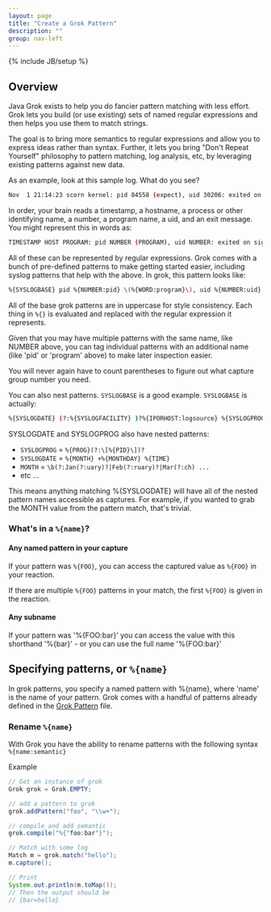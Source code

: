```yaml
---
layout: page
title: "Create a Grok Pattern"
description: ""
group: nav-left
---
```

{% include JB/setup %}

## Overview
Java Grok exists to help you do fancier pattern matching with less effort. Grok lets you build (or use existing) sets of named regular expressions and then helps you use them to match strings.

The goal is to bring more semantics to regular expressions and allow you to express ideas rather than syntax. Further, it lets you bring "Don't Repeat Yourself" philosophy to pattern matching, log analysis, etc, by leveraging existing patterns against new data.

As an example, look at this sample log. What do you see?

```bash
Nov  1 21:14:23 scorn kernel: pid 84558 (expect), uid 30206: exited on signal 3
```

In order, your brain reads a timestamp, a hostname, a process or other identifying name, a number, a program name, a uid, and an exit message. You might represent this in words as:

```bash
TIMESTAMP HOST PROGRAM: pid NUMBER (PROGRAM), uid NUMBER: exited on signal NUMBER
```

All of these can be represented by regular expressions. Grok comes with a bunch of pre-defined patterns to make getting started easier, including syslog patterns that help with the above. In grok, this pattern looks like:

```bash
%{SYSLOGBASE} pid %{NUMBER:pid} \(%{WORD:program}\), uid %{NUMBER:uid}: exited on signal %{NUMBER:signal}
```

All of the base grok patterns are in uppercase for style consistency. Each thing in `%{}` is evaluated and replaced with the regular expression it represents.

Given that you may have multiple patterns with the same name, like NUMBER above, you can tag individual patterns with an additional name (like 'pid' or 'program' above) to make later inspection easier.

You will never again have to count parentheses to figure out what capture group number you need.

You can also nest patterns. `SYSLOGBASE` is a good example. `SYSLOGBASE` is actually:

```bash
%{SYSLOGDATE} (?:%{SYSLOGFACILITY} )?%{IPORHOST:logsource} %{SYSLOGPROG}
```

SYSLOGDATE and SYSLOGPROG also have nested patterns:

 * `SYSLOGPROG` = `%{PROG}(?:\[%{PID}\])?`
 * `SYSLOGDATE` = `%{MONTH} +%{MONTHDAY} %{TIME}`
 * `MONTH` = `\b(?:Jan(?:uary)?|Feb(?:ruary)?|Mar(?:ch) ...`
 * etc ...

This means anything matching %{SYSLOGDATE} will have all of the nested pattern names accessible as captures. For example, if you wanted to grab the MONTH value from the pattern match, that's trivial.

### What's in a `%{name}`?
#### Any named pattern in your capture
If your pattern was `%{FOO}`, you can access the captured value as `%{FOO}` in your reaction.

If there are multiple `%{FOO}` patterns in your match, the first `%{FOO}` is given in the reaction.

#### Any subname
If your pattern was '%{FOO:bar}' you can access the value with this shorthand '%{bar}' - or you can use the full name '%{FOO:bar}'

## Specifying patterns, or `%{name}`
In grok patterns, you specify a named pattern with %{name}, where 'name' is the name of your pattern. Grok comes with a handful of patterns already defined in the [Grok Pattern](https://raw.githubusercontent.com/NFLabs/java-grok/master/patterns/patterns) file.

### Rename ``%{name}``
With Grok you have the ability to rename patterns with the following syntax `%{name:semantic}`

Example

```java
// Get an instance of grok
Grok grok = Grok.EMPTY;

// add a pattern to grok
grok.addPattern("foo", "\\w+");

// compile and add semantic
grok.compile("%{"foo:bar"}");

// Match with some log
Match m = grok.match("hello");
m.capture();

// Print
System.out.println(m.toMap());
// Then the output should be
// {bar=hello}

```
